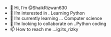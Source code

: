 - 👋 Hi, I’m @ShaikRizwan630
- 👀 I’m interested in . Learning Python
- 🌱 I’m currently learning ... Computer science
- 💞️ I’m looking to collaborate on ..Python coding
- 📫 How to reach me ...ig:its_rizky

<!---
ShaikRizwan630/ShaikRizwan630 is a ✨ special ✨ repository because its `README.md` (this file) appears on your GitHub profile.
You can click the Preview link to take a look at your changes.
--->
